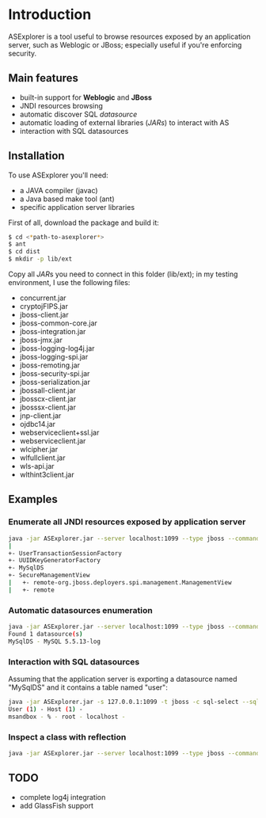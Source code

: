 # Introduction #

ASExplorer is a tool useful to browse resources exposed by an application server, 
such as Weblogic or JBoss; especially useful if you're enforcing security.

## Main features ##
* built-in support for **Weblogic** and **JBoss**
* JNDI resources browsing
* automatic discover SQL *datasource*
* automatic loading of external libraries (*JARs*) to interact with AS
* interaction with SQL datasources

## Installation

To use ASExplorer you'll need:

* a JAVA compiler (javac)
* a Java based make tool (ant)
* specific application server libraries

First of all, download the package and build it:
```bash
$ cd <*path-to-asexplorer*>
$ ant
$ cd dist
$ mkdir -p lib/ext
```

Copy all *JAR*s you need to connect in this folder (lib/ext); in my testing environment, I use the following files:

* concurrent.jar
* cryptojFIPS.jar
* jboss-client.jar
* jboss-common-core.jar
* jboss-integration.jar
* jboss-jmx.jar
* jboss-logging-log4j.jar
* jboss-logging-spi.jar
* jboss-remoting.jar
* jboss-security-spi.jar
* jboss-serialization.jar
* jbossall-client.jar
* jbosscx-client.jar
* jbosssx-client.jar
* jnp-client.jar
* ojdbc14.jar
* webserviceclient+ssl.jar
* webserviceclient.jar
* wlcipher.jar
* wlfullclient.jar
* wls-api.jar
* wlthint3client.jar

## Examples ##

### Enumerate all JNDI resources exposed by application server ###

```bash
java -jar ASExplorer.jar --server localhost:1099 --type jboss --command browse
|
+- UserTransactionSessionFactory
+- UUIDKeyGeneratorFactory
+- MySqlDS
+- SecureManagementView
|   +- remote-org.jboss.deployers.spi.management.ManagementView
|   +- remote
```

### Automatic datasources enumeration ###

```bash 
java -jar ASExplorer.jar --server localhost:1099 --type jboss --command enumds
Found 1 datasource(s)
MySqlDS - MySQL 5.5.13-log
```

### Interaction with SQL datasources

Assuming that the application server is exporting a datasource named "MySqlDS" and it contains a table named "user":

```bash
java -jar ASExplorer.jar -s 127.0.0.1:1099 -t jboss -c sql-select --sql "SELECT user,host FROM user" --datasource MySqlDS
User (1) - Host (1) - 
msandbox - % - root - localhost -
```

### Inspect a class with reflection ###

```bash
java -jar ASExplorer.jar --server localhost:1099 --type jboss --command inspect --class jmx/invoker
```

## TODO ##
* complete log4j integration
* add GlassFish support
